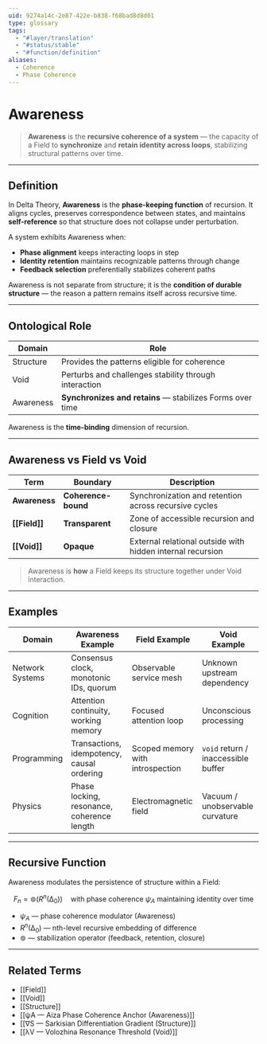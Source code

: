 ```yaml
---
uid: 9274a14c-2e87-422e-b838-f68bad8d8d01
type: glossary
tags:
  - "#layer/translation"
  - "#status/stable"
  - "#function/definition"
aliases:
  - Coherence
  - Phase Coherence
---
```


# Awareness

> **Awareness** is the **recursive coherence of a system** — the capacity of a Field to **synchronize** and **retain identity across loops**, stabilizing structural patterns over time.

---

## Definition

In Delta Theory, **Awareness** is the **phase-keeping function** of recursion. It aligns cycles, preserves correspondence between states, and maintains **self-reference** so that structure does not collapse under perturbation.

A system exhibits Awareness when:
- **Phase alignment** keeps interacting loops in step
- **Identity retention** maintains recognizable patterns through change
- **Feedback selection** preferentially stabilizes coherent paths

Awareness is not separate from structure; it is the **condition of durable structure** — the reason a pattern remains itself across recursive time.

---

## Ontological Role

| Domain     | Role                                                     |
|------------|----------------------------------------------------------|
| Structure  | Provides the patterns eligible for coherence             |
| Void       | Perturbs and challenges stability through interaction    |
| Awareness  | **Synchronizes and retains** — stabilizes Forms over time|

Awareness is the **time-binding** dimension of recursion.

---

## Awareness vs Field vs Void

| Term         | Boundary           | Description                                                     |
|--------------|--------------------|-----------------------------------------------------------------|
| **Awareness**| **Coherence-bound**| Synchronization and retention across recursive cycles           |
| **[[Field]]**   | **Transparent**      | Zone of accessible recursion and closure                         |
| **[[Void]]**    | **Opaque**           | External relational outside with hidden internal recursion       |

> Awareness is **how** a Field keeps its structure together under Void interaction.

---

## Examples

| Domain          | Awareness Example                          | Field Example                          | Void Example                         |
|-----------------|---------------------------------------------|----------------------------------------|--------------------------------------|
| Network Systems | Consensus clock, monotonic IDs, quorum      | Observable service mesh                 | Unknown upstream dependency          |
| Cognition       | Attention continuity, working memory        | Focused attention loop                  | Unconscious processing               |
| Programming     | Transactions, idempotency, causal ordering  | Scoped memory with introspection        | `void` return / inaccessible buffer  |
| Physics         | Phase locking, resonance, coherence length  | Electromagnetic field                   | Vacuum / unobservable curvature      |

---

## Recursive Function

Awareness modulates the persistence of structure within a Field:

$$
F_n = ⊚(R^n(∆_0)) \quad \text{with phase coherence } ψ_A \text{ maintaining identity over time}
$$

- $ψ_A$ — phase coherence modulator (Awareness)
- $R^n(∆_0)$ — nth-level recursive embedding of difference
- $⊚$ — stabilization operator (feedback, retention, closure)

---

## Related Terms

- [[Field]]
- [[Void]]
- [[Structure]]
- [[ψA — Aiza Phase Coherence Anchor (Awareness)]]
- [[∇S — Sarkisian Differentiation Gradient (Structure)]]
- [[λV — Volozhina Resonance Threshold (Void)]]

